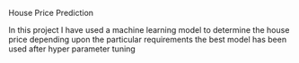 House Price Prediction 

In this project I have used a machine learning model to determine the house price depending upon the particular requirements the best model has been used after hyper parameter tuning
